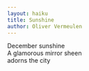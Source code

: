 ```yaml
---
layout: haiku
title: Sunshine
author: Oliver Vermeulen
---
```


December sunshine<br/>
A glamorous mirror sheen<br/>
adorns the city<br/>